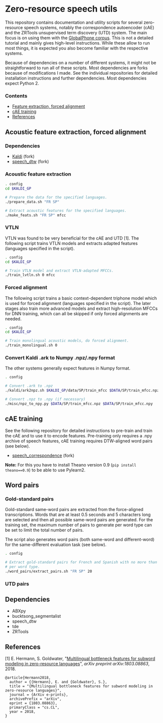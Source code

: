 # Zero-resource speech utils

This repository contains documentation and utility scripts for several
zero-resource speech systems, notably the correspondence autoencoder
(cAE) and the ZRTools unsupervised term discovery (UTD) system. The
main focus is on using them with the [GlobalPhone
corpus](https://csl.anthropomatik.kit.edu/english/globalphone.php).
This is not a detailed tutorial and mainly gives high-level
instructions. While these allow to run most things, it is expected you
also become familiar with the respective systems.

Because of dependencies on a number of different systems, it might not
be straightforward to run all of these scripts. Most dependencies are
forks because of modifications I made. See the individual repositories
for detailed installation instructions and further dependencies. Most
dependencies expect Python 2.

### Contents

* [Feature extraction, forced alignment](#acoustic-feature-extraction-forced-alignment)
* [cAE training](#cae-training)
* [References](#references)

## Acoustic feature extraction, forced alignment

### Dependencies

* [Kaldi](https://github.com/eginhard/kaldi/tree/global_phone) (fork)
* [speech_dtw](https://github.com/eginhard/speech_dtw) (fork)

### Acoustic feature extraction

```bash
. config
cd $KALDI_GP

# Prepare the data for the specified languages.
./prepare_data.sh "FR SP"

# Extract acoustic features for the specified languages.
./make_feats.sh "FR SP" mfcc
```

### VTLN

VTLN was found to be very beneficial for the cAE and UTD [1]. The following
script trains VTLN models and extracts adapted features (languages
specified in the script).

```bash
. config
cd $KALDI_GP

# Train VTLN model and extract VTLN-adapted MFCCs.
./train_lvtln.sh 0 mfcc
```

### Forced alignment

The following script trains a basic context-dependent triphone model which
is used for forced alignment (languages specified in the script). The
later stages also train more advanced models and extract high-resolution
MFCCs for DNN training, which can all be skipped if only forced alignments
are needed.

```bash
. config
cd $KALDI_GP

# Train monolingual acoustic models, do forced alignment.
./train_monolingual.sh 0
```

### Convert Kaldi .ark to Numpy .npz/.npy format

The other systems generally expect features in Numpy format.

```bash
. config

# Convert .ark to .npz
./kaldi/ark2npz.sh $KALDI_GP/data/SP/train_mfcc $DATA/SP/train_mfcc.npz

# Convert .npz to .npy (if necessary)
./misc/npz_to_npy.py $DATA/SP/train_mfcc.npz $DATA/SP/train_mfcc.npy
```

## cAE training

See the following repository for detailed instructions to pre-train and train
the cAE and to use it to encode features. Pre-training only requires
a .npy archive of speech features, cAE training requires DTW-aligned
word pairs (see below).

* [speech_correspondence](https://github.com/eginhard/speech_correspondence) (fork)

**Note:** For this you have to install Theano version 0.9 (`pip
install theano==0.9`) to be able to use Pylearn2.

## Word pairs

### Gold-standard pairs

Gold-standard same-word pairs are extracted from the force-aligned
transcriptions. Words that are at least 0.5 seconds and 5 characters
long are selected and then all possible same-word pairs are generated.
For the training set, the maximum number of pairs to generate per word
type can be set to limit the total number of pairs.

The script also generates word pairs (both same-word and different-word)
for the same-different evaluation task (see below).

```bash
. config

# Extract gold-standard pairs for French and Spanish with no more than 20 pairs
# per word type.
./word_pairs/extract_pairs.sh "FR SP" 20
```

### UTD pairs

## Dependencies

* ABXpy
* bucktsong_segmentalist
* speech_dtw
* tde
* ZRTools

## References

[1] E. Hermann, S. Goldwater, "[Multilingual bottleneck features for subword modeling in zero-resource languages](https://arxiv.org/abs/1803.08863)", *arXiv preprint arXiv:1803.08863*, 2018.

```
@article{Hermann2018,
  author = {{Hermann}, E. and {Goldwater}, S.},
  title = "{Multilingual bottleneck features for subword modeling in zero-resource languages}",
  journal = {ArXiv e-prints},
  archivePrefix = "arXiv",
  eprint = {1803.08863},
  primaryClass = "cs.CL",
  year = 2018,
}
```